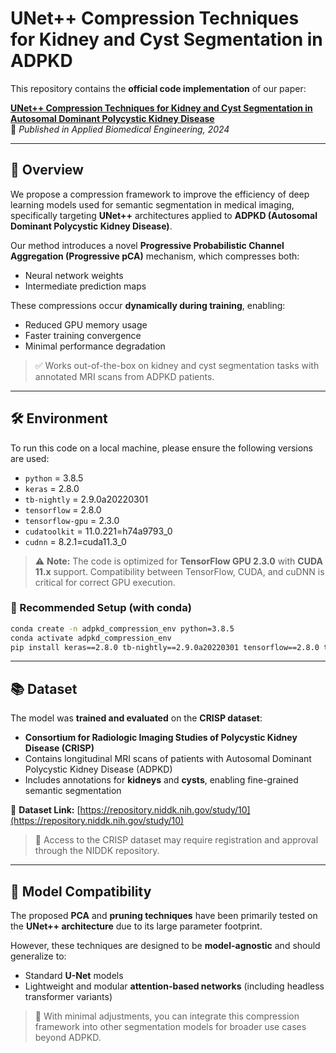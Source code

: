 # UNet++ Compression Techniques for Kidney and Cyst Segmentation in ADPKD

This repository contains the **official code implementation** of our paper:

**[UNet++ Compression Techniques for Kidney and Cyst Segmentation in Autosomal Dominant Polycystic Kidney Disease](https://abe-journal.org/issues/2024/03/22/841)**  
📄 *Published in Applied Biomedical Engineering, 2024*

---

## 📌 Overview

We propose a compression framework to improve the efficiency of deep learning models used for semantic segmentation in medical imaging, specifically targeting **UNet++** architectures applied to **ADPKD (Autosomal Dominant Polycystic Kidney Disease)**.

Our method introduces a novel **Progressive Probabilistic Channel Aggregation (Progressive pCA)** mechanism, which compresses both:
- Neural network weights
- Intermediate prediction maps

These compressions occur **dynamically during training**, enabling:
- Reduced GPU memory usage
- Faster training convergence
- Minimal performance degradation

> ✅ Works out-of-the-box on kidney and cyst segmentation tasks with annotated MRI scans from ADPKD patients.

---

## 🛠️ Environment

To run this code on a local machine, please ensure the following versions are used:

- `python` = 3.8.5  
- `keras` = 2.8.0  
- `tb-nightly` = 2.9.0a20220301  
- `tensorflow` = 2.8.0  
- `tensorflow-gpu` = 2.3.0  
- `cudatoolkit` = 11.0.221=h74a9793_0  
- `cudnn` = 8.2.1=cuda11.3_0  

> ⚠️ **Note:** The code is optimized for **TensorFlow GPU 2.3.0** with **CUDA 11.x** support. Compatibility between TensorFlow, CUDA, and cuDNN is critical for correct GPU execution.

### 🔧 Recommended Setup (with conda)

```bash
conda create -n adpkd_compression_env python=3.8.5
conda activate adpkd_compression_env
pip install keras==2.8.0 tb-nightly==2.9.0a20220301 tensorflow==2.8.0 tensorflow-gpu==2.3.0
```
---

## 📚 Dataset

The model was **trained and evaluated** on the **CRISP dataset**:

- **Consortium for Radiologic Imaging Studies of Polycystic Kidney Disease (CRISP)**  
- Contains longitudinal MRI scans of patients with Autosomal Dominant Polycystic Kidney Disease (ADPKD)
- Includes annotations for **kidneys** and **cysts**, enabling fine-grained semantic segmentation

🔗 **Dataset Link:** [https://repository.niddk.nih.gov/study/10](https://repository.niddk.nih.gov/study/10)

> 📌 Access to the CRISP dataset may require registration and approval through the NIDDK repository.

---

## 🧠 Model Compatibility

The proposed **PCA** and **pruning techniques** have been primarily tested on the **UNet++ architecture** due to its large parameter footprint.

However, these techniques are designed to be **model-agnostic** and should generalize to:

- Standard **U-Net** models
- Lightweight and modular **attention-based networks** (including headless transformer variants)

> 🧪 With minimal adjustments, you can integrate this compression framework into other segmentation models for broader use cases beyond ADPKD.


